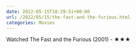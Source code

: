 ```yaml
---
date: 2022-05-15T18:29:51+00:00
url: /2022/05/15/the-fast-and-the-furious.html
categories: Movies
---
```

Watched The Fast and the Furious (2001) - ★★★




